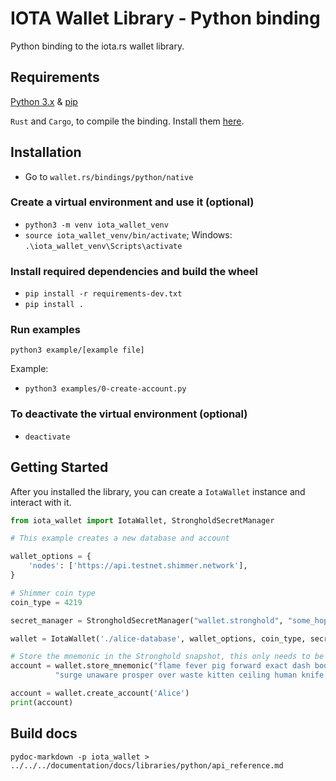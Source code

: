 # IOTA Wallet Library - Python binding

Python binding to the iota.rs wallet library.

## Requirements

[Python 3.x](https://www.python.org) & [pip](https://pypi.org/project/pip)

`Rust` and `Cargo`, to compile the binding. Install them [here](https://doc.rust-lang.org/cargo/getting-started/installation.html).

## Installation

- Go to `wallet.rs/bindings/python/native`

### Create a virtual environment and use it (optional)
- `python3 -m venv iota_wallet_venv`
- `source iota_wallet_venv/bin/activate`; Windows: `.\iota_wallet_venv\Scripts\activate`

### Install required dependencies and build the wheel
- `pip install -r requirements-dev.txt`
- `pip install .`

### Run examples
`python3 example/[example file]`

Example: 
- `python3 examples/0-create-account.py`

### To deactivate the virtual environment (optional)
- `deactivate`

## Getting Started

After you installed the library, you can create a `IotaWallet` instance and interact with it.

```python
from iota_wallet import IotaWallet, StrongholdSecretManager

# This example creates a new database and account

wallet_options = {
    'nodes': ['https://api.testnet.shimmer.network'],
}

# Shimmer coin type
coin_type = 4219

secret_manager = StrongholdSecretManager("wallet.stronghold", "some_hopefully_secure_password")

wallet = IotaWallet('./alice-database', wallet_options, coin_type, secret_manager)

# Store the mnemonic in the Stronghold snapshot, this only needs to be done once
account = wallet.store_mnemonic("flame fever pig forward exact dash body idea link scrub tennis minute " +
          "surge unaware prosper over waste kitten ceiling human knife arch situate civil")

account = wallet.create_account('Alice')
print(account)

```

## Build docs
`pydoc-markdown -p iota_wallet > ../../../documentation/docs/libraries/python/api_reference.md`
